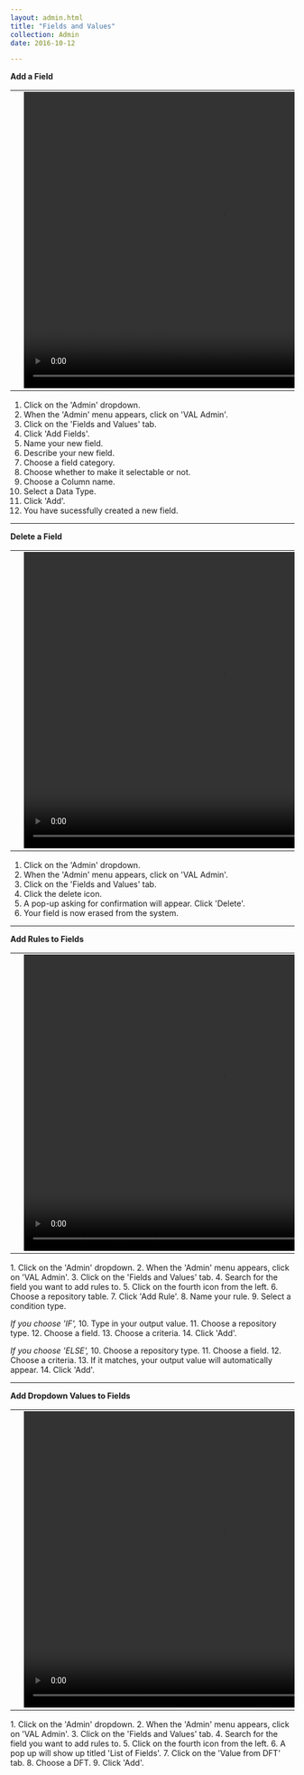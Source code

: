```yaml
---
layout: admin.html
title: "Fields and Values"
collection: Admin
date: 2016-10-12

---
```

**Add a Field**

<table>
<tr>
<td width="50px"></td>
<td width="700px">
<video width="700" height="525" controls>
	<source src="/assets/video/Admin/How_to_add_field.mp4" type="video/mp4">
	Your browser does not support the video tag.
</video>
</td>
<td width="50px"></td>
</tr>
</table>

1.	Click on the 'Admin' dropdown.
2.  When the 'Admin' menu appears, click on 'VAL Admin'.
3.  Click on the 'Fields and Values' tab.
4.  Click 'Add Fields'.
5.  Name your new field.
6.  Describe your new field.
7.  Choose a field category.
8.  Choose whether to make it selectable or not.
9.  Choose a Column name.
10.  Select a Data Type.
11.  Click 'Add'.
12.  You have sucessfully created a new field.

---
**Delete a Field**

<table>
<tr>
<td width="50px"></td>
<td width="700px">
<video width="700" height="525" controls>
	<source src="/assets/video/Admin/How_to_add_field.mp4" type="video/mp4">
	Your browser does not support the video tag.
</video>
</td>
<td width="50px"></td>
</tr>
</table>

1.	Click on the 'Admin' dropdown.
2.  When the 'Admin' menu appears, click on 'VAL Admin'.
3.  Click on the 'Fields and Values' tab.
4.  Click the delete icon.
5.  A pop-up asking for confirmation will appear. Click 'Delete'.
6.  Your field is now erased from the system.

---
**Add Rules to Fields**

<table>
<tr>
<td width="50px"></td>
<td width="700px">
<video width="700" height="525" controls>
	<source src="/assets/video/Admin/How_to_add_rules_to_fields.mp4" type="video/mp4">
	Your browser does not support the video tag.
</video>
</td>
<td width="50px"></td>
</tr>
</table>
1.	Click on the 'Admin' dropdown.
2.  When the 'Admin' menu appears, click on 'VAL Admin'.
3.  Click on the 'Fields and Values' tab.
4.  Search for the field you want to add rules to.
5.  Click on the fourth icon from the left.
6.  Choose a repository table.
7.  Click 'Add Rule'.
8.  Name your rule.
9.  Select a condition type.

_If you choose 'IF',_
10.  Type in your output value.
11.  Choose a repository type.
12.  Choose a field.
13.  Choose a criteria.
14.  Click 'Add'.

_If you choose 'ELSE',_
10.  Choose a repository type.
11.  Choose a field.
12.  Choose a criteria.
13.  If it matches, your output value will automatically appear.
14.  Click 'Add'.

---
**Add Dropdown Values to Fields**
<table>
<tr>
<td width="50px"></td>
<td width="700px">
<video width="700" height="525" controls>
	<source src="/assets/video/Admin/How_to_add_dropdown_values_to_fields.mp4" type="video/mp4">
	Your browser does not support the video tag.
</video>
</td>
<td width="50px"></td>
</tr>
</table>
1.	Click on the 'Admin' dropdown.
2.  When the 'Admin' menu appears, click on 'VAL Admin'.
3.  Click on the 'Fields and Values' tab.
4.  Search for the field you want to add rules to.
5.  Click on the fourth icon from the left.
6.  A pop up will show up titled 'List of Fields'.
7.  Click on the 'Value from DFT' tab.
8.  Choose a DFT.
9.  Click 'Add'.
